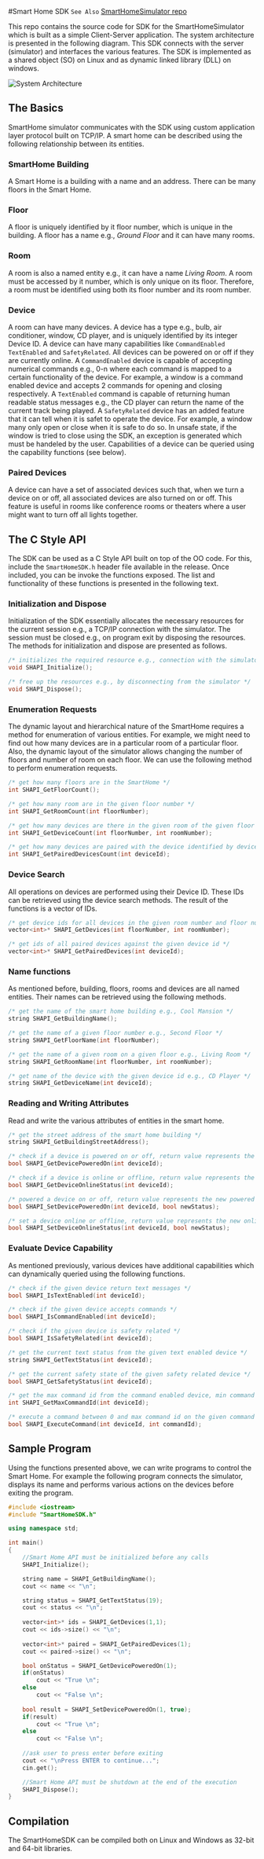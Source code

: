 #Smart Home SDK
```See Also``` [SmartHomeSimulator repo](https://github.com/zeeshanejaz/SmartHomeSimulator)

This repo contains the source code for SDK for the SmartHomeSimulator which is built as a simple Client-Server application. The system architecture is presented in the following diagram. This SDK connects with the server (simulator) and interfaces the various features. The SDK is implemented as a shared object (SO) on Linux and as dynamic linked library (DLL) on windows. 

![System Architecture](https://github.com/zeeshanejaz/SmartHomeSimulator/raw/master/architecture.png)

## The Basics
SmartHome simulator communicates with the SDK using custom application layer protocol built on TCP/IP. A smart home can be described using the following relationship between its entities.

### SmartHome Building
A Smart Home is a building with a name and an address. There can be many floors in the Smart Home.

### Floor
A floor is uniquely identified by it floor number, which is unique in the building. A floor has a name e.g., *Ground Floor* and it can have many rooms.

### Room
A room is also a named entity e.g., it can have a name *Living Room*. A room must be accessed by it number, which is only unique on its floor. Therefore, a room must be identified using both its floor number and its room number.

### Device
A room can have many devices. A device has a type e.g., bulb, air conditioner, window, CD player, and is uniquely identified by its integer Device ID. A device can have many capabilities like ```CommandEnabled``` ```TextEnabled``` and ```SafetyRelated```. All devices can be powered on or off if they are currently online. A ```CommandEnabled``` device is capable of accepting numerical commands e.g., 0-n where each command is mapped to a certain functionality of the device. For example, a window is a command enabled device and accepts 2 commands for opening and closing respectively. A ```TextEnabled``` command is capable of returning human readable status messages e.g., the CD player can return the name of the current track being played. A ```SafetyRelated``` device has an added feature that it can tell when it is safet to operate the device. For example, a window many only open or close when it is safe to do so. In unsafe state, if the window is tried to close using the SDK, an exception is generated which must be handeled by the user. Capabilities of a device can be queried using the capability functions (see below).

### Paired Devices
A device can have a set of associated devices such that, when we turn a device on or off, all associated devices are also turned on or off. This feature is useful in rooms like conference rooms or theaters where a user might want to turn off all lights together.

## The C Style API
The SDK can be used as a C Style API built on top of the OO code. For this, include the ```SmartHomeSDK.h``` header file available in the release. Once included, you can be invoke the functions exposed. The list and functionality of these functions is presented in the following text.

### Initialization and Dispose
Initialization of the SDK essentially allocates the necessary resources for the current session e.g., a TCP/IP connection with the simulator. The session must be closed e.g., on program exit by disposing the resources. The methods for initialization and dispose are presented as follows.

```c++
/* initializes the required resource e.g., connection with the simulator */
void SHAPI_Initialize();

/* free up the resources e.g., by disconnecting from the simulator */
void SHAPI_Dispose();
```

### Enumeration Requests
The dynamic layout and hierarchical nature of the SmartHome requires a method for enumeration of various entities. For example, we might need to find out how many devices are in a particular room of a particular floor. Also, the dynamic layout of the simulator allows changing the number of floors and number of room on each floor. We can use the following method to perform enumeration requests.

```c++
/* get how many floors are in the SmartHome */
int SHAPI_GetFloorCount();

/* get how many room are in the given floor number */
int SHAPI_GetRoomCount(int floorNumber);

/* get how many devices are there in the given room of the given floor number */
int SHAPI_GetDeviceCount(int floorNumber, int roomNumber);

/* get how many devices are paired with the device identified by device id */
int SHAPI_GetPairedDevicesCount(int deviceId);
```

### Device Search
All operations on devices are performed using their Device ID. These IDs can be retrieved using the device search methods. The result of the functions is a vector of IDs.

```c++
/* get device ids for all devices in the given room number and floor number */
vector<int>* SHAPI_GetDevices(int floorNumber, int roomNumber);

/* get ids of all paired devices against the given device id */
vector<int>* SHAPI_GetPairedDevices(int deviceId);
```

### Name functions
As mentioned before, building, floors, rooms and devices are all named entities. Their names can be retrieved using the following methods.

```c++
/* get the name of the smart home building e.g., Cool Mansion */
string SHAPI_GetBuildingName();

/* get the name of a given floor number e.g., Second Floor */
string SHAPI_GetFloorName(int floorNumber);

/* get the name of a given room on a given floor e.g., Living Room */
string SHAPI_GetRoomName(int floorNumber, int roomNumber);

/* get name of the device with the given device id e.g., CD Player */
string SHAPI_GetDeviceName(int deviceId);
```

### Reading and Writing Attributes
Read and write the various attributes of entities in the smart home.

```c++
/* get the street address of the smart home building */
string SHAPI_GetBuildingStreetAddress();	

/* check if a device is powered on or off, return value represents the powered on status */
bool SHAPI_GetDevicePoweredOn(int deviceId);

/* check if a device is online or offline, return value represents the online status */
bool SHAPI_GetDeviceOnlineStatus(int deviceId);

/* powered a device on or off, return value represents the new powered on status  */
bool SHAPI_SetDevicePoweredOn(int deviceId, bool newStatus);

/* set a device online or offline, return value represents the new online on status  */
bool SHAPI_SetDeviceOnlineStatus(int deviceId, bool newStatus);

```

### Evaluate Device Capability
As mentioned previously, various devices have additional capabilities which can dynamically queried using the following functions.

```c++
/* check if the given device return text messages */
bool SHAPI_IsTextEnabled(int deviceId);

/* check if the given device accepts commands */
bool SHAPI_IsCommandEnabled(int deviceId);

/* check if the given device is safety related */
bool SHAPI_IsSafetyRelated(int deviceId);

/* get the current text status from the given text enabled device */
string SHAPI_GetTextStatus(int deviceId);

/* get the current safety state of the given safety related device */
bool SHAPI_GetSafetyStatus(int deviceId);

/* get the max command id from the command enabled device, min command id is always 0 */
int SHAPI_GetMaxCommandId(int deviceId);

/* execute a command between 0 and max command id on the given command enabled device */
bool SHAPI_ExecuteCommand(int deviceId, int commandId);
````

## Sample Program
Using the functions presented above, we can write programs to control the Smart Home. For example the following program connects the simulator, displays its name and performs various actions on the devices before exiting the program.

```c++
#include <iostream>
#include "SmartHomeSDK.h"

using namespace std;

int main()
{	
	//Smart Home API must be initialized before any calls
	SHAPI_Initialize();

	string name = SHAPI_GetBuildingName();
	cout << name << "\n";

	string status = SHAPI_GetTextStatus(19);
	cout << status << "\n";
	
	vector<int>* ids = SHAPI_GetDevices(1,1);
	cout << ids->size() << "\n";
		
	vector<int>* paired = SHAPI_GetPairedDevices(1);
	cout << paired->size() << "\n";

	bool onStatus = SHAPI_GetDevicePoweredOn(1);
	if(onStatus)
		cout << "True \n";
	else
		cout << "False \n";
		
	bool result = SHAPI_SetDevicePoweredOn(1, true);
	if(result)
		cout << "True \n";
	else
		cout << "False \n";
		
	//ask user to press enter before exiting
	cout << "\nPress ENTER to continue...";	
	cin.get();

	//Smart Home API must be shutdown at the end of the execution
	SHAPI_Dispose();
}
```

## Compilation
The SmartHomeSDK can be compiled both on Linux and Windows as 32-bit and 64-bit libraries.
